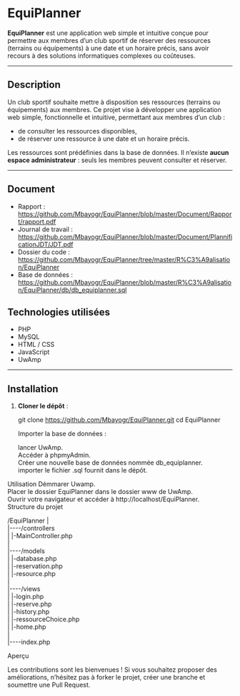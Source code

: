 # EquiPlanner

**EquiPlanner** est une application web simple et intuitive conçue pour permettre aux membres d’un club sportif de réserver des ressources (terrains ou équipements) à une date et un horaire précis, sans avoir recours à des solutions informatiques complexes ou coûteuses.

---

##  Description

Un club sportif souhaite mettre à disposition ses ressources (terrains ou équipements) aux membres. Ce projet vise à développer une application web simple, fonctionnelle et intuitive, permettant aux membres d’un club :

- de consulter les ressources disponibles,
- de réserver une ressource à une date et un horaire précis.

Les ressources sont prédéfinies dans la base de données. Il n’existe **aucun espace administrateur** : seuls les membres peuvent consulter et réserver.

---
## Document

- Rapport : https://github.com/Mbayogr/EquiPlanner/blob/master/Document/Rapport/rapport.pdf
- Journal de travail : https://github.com/Mbayogr/EquiPlanner/blob/master/Document/PlannificationJDT/JDT.pdf
- Dossier du code : https://github.com/Mbayogr/EquiPlanner/tree/master/R%C3%A9alisation/EquiPlanner
- Base de données : https://github.com/Mbayogr/EquiPlanner/blob/master/R%C3%A9alisation/EquiPlanner/db/db_equiplanner.sql

##  Technologies utilisées

- PHP  
- MySQL  
- HTML / CSS  
- JavaScript  
- UwAmp  

---

##  Installation

1. **Cloner le dépôt** :
   
   git clone https://github.com/Mbayogr/EquiPlanner.git
   cd EquiPlanner

    Importer la base de données :
   
   lancer UwAmp.<br>
   Accéder à phpmyAdmin.<br>
   Créer une nouvelle base de données nommée db_equiplanner.<br>
   importer le fichier .sql fournit dans le dépôt.<br>


Utilisation
Démmarer Uwamp.<br>
Placer le dossier EquiPlanner dans le dossier www de UwAmp.<br>
Ouvrir votre navigateur et accéder à http://localhost/EquiPlanner.<br>
Structure du projet<br>

/EquiPlanner
|<br>
|----/controllers<br>
|	|-MainController.php<br>
|<br>
|----/models<br>
|	|-database.php<br>
|	|-reservation.php<br>
|	|-resource.php<br>
|<br>
|----/views<br>
|	|-login.php<br>
|	|-reserve.php<br>
|	|-history.php<br>
|	|-ressourceChoice.php<br>
|	|-home.php<br>
|<br>
|----index.php<br>


Aperçu



Les contributions sont les bienvenues ! Si vous souhaitez proposer des améliorations, n’hésitez pas à forker le projet, créer une branche et soumettre une Pull Request.
